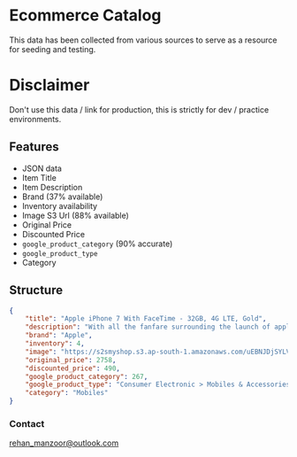 # Ecommerce Catalog

This data has been collected from various sources to serve as a resource for seeding and testing.

# Disclaimer
Don't use this data / link for production, this is strictly for dev / practice environments.

## Features
* JSON data
* Item Title
* Item Description
* Brand (37% available)
* Inventory availability
* Image S3 Url (88% available)
* Original Price
* Discounted Price
* `google_product_category` (90% accurate)
* `google_product_type`
* Category

## Structure
```json
{
    "title": "Apple iPhone 7 With FaceTime - 32GB, 4G LTE, Gold",
    "description": "With all the fanfare surrounding the launch of apple iphone 7 the phone has finally made it to the market once again staying true to all the hype and expectations. the iphone 7 rose gold comes with the best battery life ever seen on an iphone and it will last two hours longer than the iphone 6s. apple iphone 7 features a new a10 fusion processor which is about 40 percent faster than previous models.",
    "brand": "Apple",
    "inventory": 4,
    "image": "https://s2smyshop.s3.ap-south-1.amazonaws.com/uEBNJDjSYLVgoZLT8vZ9FXCbuL59INu5.png",
    "original_price": 2758,
    "discounted_price": 490,
    "google_product_category": 267,
    "google_product_type": "Consumer Electronic > Mobiles & Accessories > Mobiles",
    "category": "Mobiles"
}
```

### Contact
[rehan_manzoor@outlook.com](mailto:rehan_manzoor@outlook.com)